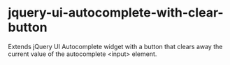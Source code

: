 # jquery-ui-autocomplete-with-clear-button
 Extends jQuery UI Autocomplete widget with a button that clears away the current value of the autocomplete &lt;input> element.
